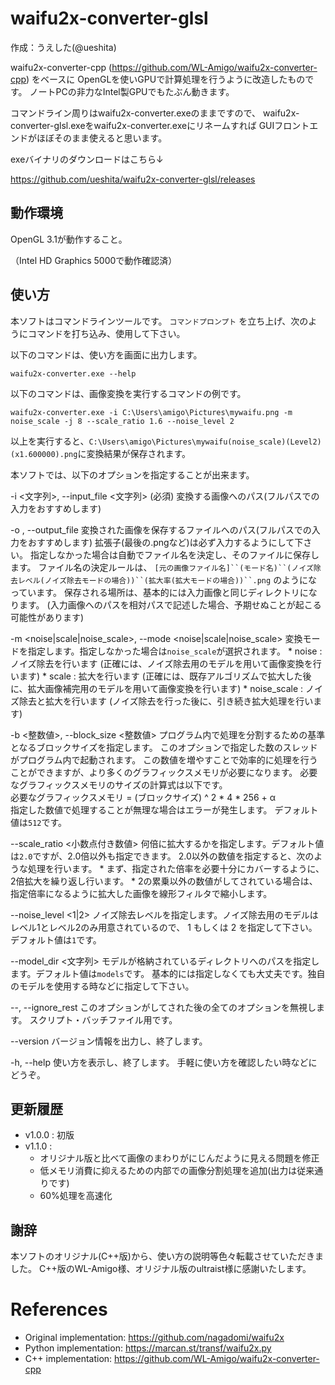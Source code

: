  waifu2x-converter-glsl
================================================================================
作成：うえした(@ueshita)

waifu2x-converter-cpp (https://github.com/WL-Amigo/waifu2x-converter-cpp) をベースに
OpenGLを使いGPUで計算処理を行うように改造したものです。
ノートPCの非力なIntel製GPUでもたぶん動きます。

コマンドライン周りはwaifu2x-converter.exeのままですので、
waifu2x-converter-glsl.exeをwaifu2x-converter.exeにリネームすれば
GUIフロントエンドがほぼそのまま使えると思います。

exeバイナリのダウンロードはこちら↓

https://github.com/ueshita/waifu2x-converter-glsl/releases

 動作環境
----------

OpenGL 3.1が動作すること。

（Intel HD Graphics 5000で動作確認済）


 使い方
--------

本ソフトはコマンドラインツールです。
`コマンドプロンプト` を立ち上げ、次のようにコマンドを打ち込み、使用して下さい。

以下のコマンドは、使い方を画面に出力します。
```
waifu2x-converter.exe --help
```

以下のコマンドは、画像変換を実行するコマンドの例です。
```
waifu2x-converter.exe -i C:\Users\amigo\Pictures\mywaifu.png -m noise_scale -j 8 --scale_ratio 1.6 --noise_level 2
```
以上を実行すると、`C:\Users\amigo\Pictures\mywaifu(noise_scale)(Level2)(x1.600000).png`に変換結果が保存されます。

本ソフトでは、以下のオプションを指定することが出来ます。

   -i <文字列>,  --input_file <文字列>
     (必須)  変換する画像へのパス(フルパスでの入力をおすすめします)

   -o <string>,  --output_file <string>
     変換された画像を保存するファイルへのパス(フルパスでの入力をおすすめします)
     拡張子(最後の.pngなど)は必ず入力するようにして下さい。
     指定しなかった場合は自動でファイル名を決定し、そのファイルに保存します。
     ファイル名の決定ルールは、
     `[元の画像ファイル名]``(モード名)``(ノイズ除去レベル(ノイズ除去モードの場合))``(拡大率(拡大モードの場合))``.png`
     のようになっています。
     保存される場所は、基本的には入力画像と同じディレクトリになります。
     (入力画像へのパスを相対パスで記述した場合、予期せぬことが起こる可能性があります)

   -m <noise|scale|noise_scale>,  --mode <noise|scale|noise_scale>
     変換モードを指定します。指定しなかった場合は`noise_scale`が選択されます。
      * noise : ノイズ除去を行います (正確には、ノイズ除去用のモデルを用いて画像変換を行います)
      * scale : 拡大を行います (正確には、既存アルゴリズムで拡大した後に、拡大画像補完用のモデルを用いて画像変換を行います)
      * noise_scale : ノイズ除去と拡大を行います (ノイズ除去を行った後に、引き続き拡大処理を行います)

   -b <整数値>,  --block_size <整数値>
     プログラム内で処理を分割するための基準となるブロックサイズを指定します。
     このオプションで指定した数のスレッドがプログラム内で起動されます。
     この数値を増やすことで効率的に処理を行うことができますが、より多くのグラフィックスメモリが必要になります。
     必要なグラフィックスメモリのサイズの計算式は以下です。  
       必要なグラフィックスメモリ = (ブロックサイズ) ^ 2 * 4 * 256 + α  
     指定した数値で処理することが無理な場合はエラーが発生します。
     デフォルト値は`512`です。

   --scale_ratio <小数点付き数値>
     何倍に拡大するかを指定します。デフォルト値は`2.0`ですが、2.0倍以外も指定できます。
     2.0以外の数値を指定すると、次のような処理を行います。
      * まず、指定された倍率を必要十分にカバーするように、2倍拡大を繰り返し行います。
      * 2の累乗以外の数値がしてされている場合は、指定倍率になるように拡大した画像を線形フィルタで縮小します。

   --noise_level <1|2>
     ノイズ除去レベルを指定します。ノイズ除去用のモデルはレベル1とレベル2のみ用意されているので、
      1 もしくは 2 を指定して下さい。
     デフォルト値は`1`です。

   --model_dir <文字列>
     モデルが格納されているディレクトリへのパスを指定します。デフォルト値は`models`です。
     基本的には指定しなくても大丈夫です。独自のモデルを使用する時などに指定して下さい。

   --,  --ignore_rest
     このオプションがしてされた後の全てのオプションを無視します。
     スクリプト・バッチファイル用です。

   --version
     バージョン情報を出力し、終了します。

   -h,  --help
     使い方を表示し、終了します。
     手軽に使い方を確認したい時などにどうぞ。


 更新履歴
----------

 * v1.0.0 : 初版
 * v1.1.0 : 
    - オリジナル版と比べて画像のまわりがにじんだように見える問題を修正
    - 低メモリ消費に抑えるための内部での画像分割処理を追加(出力は従来通りです)
    - 60%処理を高速化


 謝辞
------
本ソフトのオリジナル(C++版)から、使い方の説明等色々転載させていただきました。
C++版のWL-Amigo様、オリジナル版のultraist様に感謝いたします。


References
========================

- Original implementation: https://github.com/nagadomi/waifu2x
- Python implementation: https://marcan.st/transf/waifu2x.py
- C++ implementation: https://github.com/WL-Amigo/waifu2x-converter-cpp
